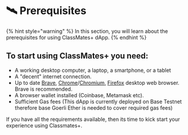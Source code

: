 # 🛰️ Prerequisites



{% hint style="warning" %}
In this section, you will learn about the prerequisites for using ClassMates+ dApp.
{% endhint %}



## To start using ClassMates+ you need:

* A working desktop computer, a laptop, a smartphone, or a tablet
* A "decent" internet connection.
* Up to date [Brave](https://brave.com/), [Chrome](https://www.google.com/chrome/)/[Chromium](https://www.chromium.org/getting-involved/download-chromium), [Firefox](https://www.mozilla.org/) desktop web browser. Brave is recommended.
* A browser wallet installed (Coinbase, Metamask etc).
* Sufficient Gas fees (This dApp is currently deployed on Base Testnet  therefore base Goerli Ether is needed to cover required gas fees)

If you have all the requirements available, then its time to kick start your experience using Classmates+.

